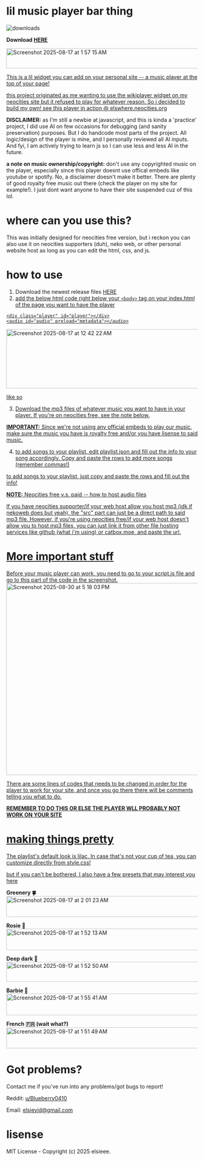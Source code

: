 # lil music player bar thing
![downloads](https://img.shields.io/github/downloads/elsieeeyjd/music-player-bar/total)

<b>Download <a href="https://github.com/elsieeeyjd/music-player-bar/releases/tag/v1.0.1">HERE</b>

<img width="1264" height="53" alt="Screenshot 2025-08-17 at 1 57 15 AM" src="https://github.com/user-attachments/assets/3dcc09e1-32cf-41d5-a221-b23ccd420688" />


This is a lil widget you can add on your personal site -- a music player at the top of your page!

this project originated as me wanting to use the wikiplayer widget on my neocities site but it refused to play for whatever reason. So i decided to build my own! see this player in action @ <a href="https://elswhere.neocities.org/">elswhere.neocities.org</a>

<b>DISCLAIMER:</b> as I'm still a newbie at javascript, and this is kinda a 'practice' project, I did use AI on few occasions for debugging (and sanity preservation) purposes. But I do handcode most parts of the project. All logic/design of the player is mine, and I personally reviewed all AI inputs. And fyi, I am actively trying to learn js so I can use less and less AI in the future. 

<b>a note on music ownership/copyright:</b> don't use any copyrighted music on the player, especially since this player doesnt use offical embeds like youtube or spotify. No, a disclaimer doesn't make it better. There are plenty of good royalty free music out there (check the player on my site for example!). I just dont want anyone to have their site suspended cuz of this lol. 


# where can you use this? 
This was initially designed for neocities free version, but i reckon you can also use it on neocities supporters (duh), neko web, or other personal website host as long as you can edit the html, css, and js. 

# how to use
1. Download the newest release files <a href="https://github.com/elsieeeyjd/music-player-bar/releases/tag/v1.0.1">HERE</b>
2. add the below html code right below your `<body>` tag on your index.html of the page you want to have the player
```
<div class="player" id="player"></div>
<audio id="audio" preload="metadata"></audio>
```
<img width="513" height="156" alt="Screenshot 2025-08-17 at 12 42 22 AM" src="https://github.com/user-attachments/assets/9b8c0d76-e668-40f4-b0dd-622834122109" />

like so 

3. Download the mp3 files of whatever music you want to have in your player. If you're on neocities free, see the note below. 

<b>IMPORTANT:</b> Since we're not using any official embeds to play our music, make sure the music you have is royalty free and/or you have lisense to said music. 

4. to add songs to your playlist, edit playlist.json and fill out the info to your song accordingly. Copy and paste the rows to add more songs (remember commas!)

to add songs to your playlist, just copy and paste the rows and fill out the info!

<b>NOTE:</b> Neocities free v.s. paid -- how to host audio files

If you have neocities supporter/if your web host allow you host mp3 (idk if nekoweb does but yeah), the "src" part can just be a direct path to said mp3 file. 
However, if you're using neocities free/if your web host doesn't allow you to host mp3 files, you can just link it from other file hosting services like github (what i'm using) or catbox.moe, and paste the url. 

# More important stuff
Before your music player can work, you need to go to your script.js file and go to this part of the code in the screenshot. 
<img width="958" height="506" alt="Screenshot 2025-08-30 at 5 18 03 PM" src="https://github.com/user-attachments/assets/45cf42e8-2b84-472a-ab51-2212c33de78f" />

There are some lines of codes that needs to be changed in order for the player to work for your site, and once you go there there will be comments telling you what to do. 

<b>REMEMBER TO DO THIS OR ELSE THE PLAYER WLL PROBABLY NOT WORK ON YOUR SITE</b>

# making things pretty 
The playlist's default look is lilac. In case that's not your cup of tea, you can customize directly from style.css! 

but if you can't be bothered, I also have a few presets that may interest you <a href = "the-playlist-stuff/cosmetics"> here </a>

<b>Greenery 🍀</b>
<img width="1266" height="55" alt="Screenshot 2025-08-17 at 2 01 23 AM" src="https://github.com/user-attachments/assets/d4fb1459-99b4-4f6a-9d8e-edaf018cdaa0" />


<b>Rosie 🌹</b>
<img width="1267" height="56" alt="Screenshot 2025-08-17 at 1 52 13 AM" src="https://github.com/user-attachments/assets/82c8d002-c74e-4942-96a5-4aa32d44a198" />

<b>Deep dark 🐳</b>
<img width="1265" height="53" alt="Screenshot 2025-08-17 at 1 52 50 AM" src="https://github.com/user-attachments/assets/57e31f9d-329b-4da2-bc7d-4d4e2846d806" />

<b>Barbie 💞</b>
<img width="1268" height="57" alt="Screenshot 2025-08-17 at 1 55 41 AM" src="https://github.com/user-attachments/assets/faaab0ad-622d-40d8-848b-2db20f219d96" />

<b>French 🇫🇷 (wait what?)</b>
<img width="1265" height="55" alt="Screenshot 2025-08-17 at 1 51 49 AM" src="https://github.com/user-attachments/assets/21b7e75d-9973-429d-81c5-083d29acd0a8" />

# Got problems? 
Contact me if you've run into any problems/got bugs to report! 

Reddit: <a href='https://www.reddit.com/user/Blueberry0410/' target='_blank'>u/Blueberry0410</a>

Email: <a href='mailto:elsieyjd@gmail.com' target='_blank'>elsieyjd@gmail.com</a>


# lisense

MIT License - Copyright (c) 2025 elsieee.


